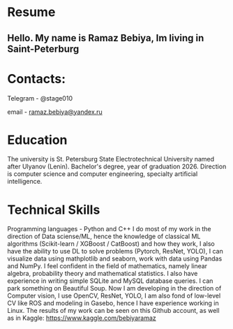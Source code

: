 # Resume
## Hello. My name is Ramaz Bebiya, Im living in Saint-Peterburg
# Contacts:
Telegram - @stage010

email - ramaz.bebiya@yandex.ru

# Education
The university is St. Petersburg State Electrotechnical University named after Ulyanov (Lenin). Bachelor's degree, year of graduation 2026. Direction is computer science and computer engineering, specialty artificial intelligence.

# Technical Skills
Programming languages - Python and C++
I do most of my work in the direction of Data sciense/ML, hence the knowledge of classical ML algorithms (Scikit-learn / XGBoost / CatBoost) and how they work, I also have the ability to use DL to solve problems (Pytorch, ResNet, YOLO), I can visualize data using mathplotlib and seaborn, work with data using Pandas and NumPy. I feel confident in the field of mathematics, namely linear algebra, probability theory and mathematical statistics. I also have experience in writing simple SQLite and MySQL database queries. I can park something on Beautiful Soup. Now I am developing in the direction of Computer vision, I use OpenCV, ResNet, YOLO, I am also fond of low-level CV like ROS and modeling in Gasebo, hence I have experience working in Linux. 
The results of my work can be seen on this Github account, as well as in Kaggle: https://www.kaggle.com/bebiyaramaz
